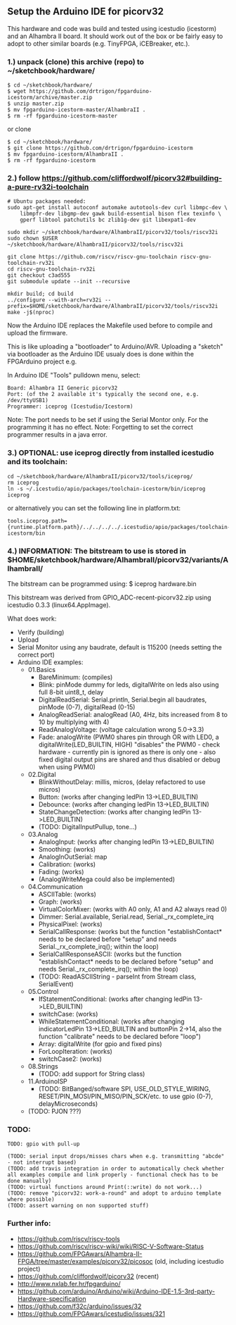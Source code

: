 ## Setup the Arduino IDE for picorv32

This hardware and code was build and tested using icestudio (icestorm) and 
an Alhambra II board. It should work out of the box or be fairly easy to
adopt to other similar boards (e.g. TinyFPGA, iCEBreaker, etc.).


### 1.) unpack (clone) this archive (repo) to ~/sketchbook/hardware/

    $ cd ~/sketchbook/hardware/
    $ wget https://github.com/drtrigon/fpgarduino-icestorm/archive/master.zip
    $ unzip master.zip
    $ mv fpgarduino-icestorm-master/AlhambraII .
    $ rm -rf fpgarduino-icestorm-master

or clone

    $ cd ~/sketchbook/hardware/
    $ git clone https://github.com/drtrigon/fpgarduino-icestorm
    $ mv fpgarduino-icestorm/AlhambraII .
    $ rm -rf fpgarduino-icestorm


### 2.) follow https://github.com/cliffordwolf/picorv32#building-a-pure-rv32i-toolchain

    # Ubuntu packages needed:
    sudo apt-get install autoconf automake autotools-dev curl libmpc-dev \
        libmpfr-dev libgmp-dev gawk build-essential bison flex texinfo \
        gperf libtool patchutils bc zlib1g-dev git libexpat1-dev

    sudo mkdir ~/sketchbook/hardware/AlhambraII/picorv32/tools/riscv32i
    sudo chown $USER ~/sketchbook/hardware/AlhambraII/picorv32/tools/riscv32i

    git clone https://github.com/riscv/riscv-gnu-toolchain riscv-gnu-toolchain-rv32i
    cd riscv-gnu-toolchain-rv32i
    git checkout c3ad555
    git submodule update --init --recursive

    mkdir build; cd build
    ../configure --with-arch=rv32i --prefix=$HOME/sketchbook/hardware/AlhambraII/picorv32/tools/riscv32i
    make -j$(nproc)

Now the Arduino IDE replaces the Makefile used before to compile and upload
the firmware.

This is like uploading a "bootloader" to Arduino/AVR. Uploading a "sketch"
via bootloader as the Arduino IDE usualy does is done within the FPGArduino
project e.g.

In Arduino IDE "Tools" pulldown menu, select:

    Board: Alhambra II Generic picorv32
    Port: (of the 2 available it's typically the second one, e.g. /dev/ttyUSB1)
    Programmer: iceprog (Icestudio/Icestorm)

Note: The port needs to be set if using the Serial Montor only. For the programming it has no effect.
Note: Forgetting to set the correct programmer results in a java error.


### 3.) OPTIONAL: use iceprog directly from installed icestudio and its toolchain:

    cd ~/sketchbook/hardware/AlhambraII/picorv32/tools/iceprog/
    rm iceprog
    ln -s ~/.icestudio/apio/packages/toolchain-icestorm/bin/iceprog iceprog

or alternatively you can set the following line in platform.txt:

    tools.iceprog.path={runtime.platform.path}/../../../../.icestudio/apio/packages/toolchain-icestorm/bin


### 4.) INFORMATION: The bitstream to use is stored in $HOME/sketchbook/hardware/AlhambraII/picorv32/variants/AlhambraII/

The bitstream can be programmed using: $ iceprog hardware.bin

This bitstream was derived from GPIO_ADC-recent-picorv32.zip using icestudio 0.3.3 (linux64.AppImage).

What does work:
* Verify (building)
* Upload
* Serial Monitor using any baudrate, default is 115200 (needs setting the correct port)
* Arduino IDE examples:
  * 01.Basics
    * BareMinimum: (compiles)
    * Blink: pinMode dummy for leds, digitalWrite on leds also using full 8-bit uint8_t, delay
    * DigitalReadSerial: Serial.println, Serial.begin all baudrates, pinMode (0-7), digitalRead (0-15)
    * AnalogReadSerial: analogRead (A0, 4Hz, bits increased from 8 to 10 by multiplying with 4)
    * ReadAnalogVoltage: (voltage calculation wrong 5.0->3.3)
    * Fade: analogWrite (PWM0 shares pin through OR with LED0, a digitalWrite(LED_BUILTIN, HIGH) "disables" the PWM0 - check hardware - currently pin is ignored as there is only one - also fixed digital output pins are shared and thus disabled or debug when using PWM0)
  * 02.Digital
    * BlinkWithoutDelay: millis, micros, (delay refactored to use micros)
    * Button: (works after changing ledPin 13->LED_BUILTIN)
    * Debounce: (works after changing ledPin 13->LED_BUILTIN)
    * StateChangeDetection: (works after changing ledPin 13->LED_BUILTIN)
    * (TODO: DigitalInputPullup, tone...)
  * 03.Analog
    * AnalogInput: (works after changing ledPin 13->LED_BUILTIN)
    * Smoothing: (works)
    * AnalogInOutSerial: map
    * Calibration: (works)
    * Fading: (works)
    * (AnalogWriteMega could also be implemented)
  * 04.Communication
    * ASCIITable: (works)
    * Graph: (works)
    * VirtualColorMixer: (works with A0 only, A1 and A2 always read 0)
    * Dimmer: Serial.available, Serial.read, Serial._rx_complete_irq
    * PhysicalPixel: (works)
    * SerialCallResponse: (works but the function "establishContact* needs to be declared before "setup" and needs Serial._rx_complete_irq(); within the loop)
    * SerialCallResponseASCII: (works but the function "establishContact* needs to be declared before "setup" and needs Serial._rx_complete_irq(); within the loop)
    * (TODO: ReadASCIIString - parseInt from Stream class, SerialEvent)
  * 05.Control
    * IfStatementConditional: (works after changing ledPin 13->LED_BUILTIN)
    * switchCase: (works)
    * WhileStatementConditional: (works after changing indicatorLedPin 13->LED_BUILTIN and buttonPin 2->14, also the function "calibrate" needs to be declared before "loop")
    * Array: digitalWrite (for gpio and fixed pins)
    * ForLoopIteration: (works)
    * switchCase2: (works)
  * 08.Strings
    * (TODO: add support for String class)
  * 11.ArduinoISP
    * (TODO: BitBanged/software SPI, USE_OLD_STYLE_WIRING, RESET/PIN_MOSI/PIN_MISO/PIN_SCK/etc. to use gpio (0-7), delayMicroseconds)
  * (TODO: PJON ???)


### TODO:
    TODO: gpio with pull-up

    (TODO: serial input drops/misses chars when e.g. transmitting "abcde" - not interrupt based)
    (TODO: add travis integration in order to automatically check whether all examples compile and link properly - functional check has to be done manually)
    (TODO: virtual functions around Print(::write) do not work...)
    (TODO: remove "picorv32: work-a-round" and adopt to arduino template where possible)
    (TODO: assert warning on non supported stuff)


### Further info:
* https://github.com/riscv/riscv-tools
* https://github.com/riscv/riscv-wiki/wiki/RISC-V-Software-Status
* https://github.com/FPGAwars/Alhambra-II-FPGA/tree/master/examples/picorv32/picosoc (old, including icestudio project)
* https://github.com/cliffordwolf/picorv32 (recent)
* http://www.nxlab.fer.hr/fpgarduino/
* https://github.com/arduino/Arduino/wiki/Arduino-IDE-1.5-3rd-party-Hardware-specification
* https://github.com/f32c/arduino/issues/32
* https://github.com/FPGAwars/icestudio/issues/321
